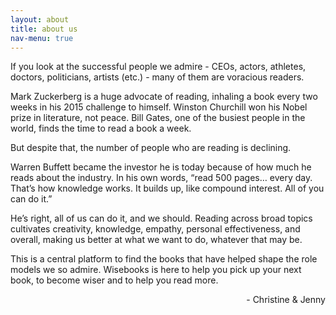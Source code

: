 ```yaml
---
layout: about
title: about us
nav-menu: true
---
```


If you look at the successful people we admire - CEOs, actors, athletes, doctors, politicians, artists (etc.) - many of them are voracious readers. 

Mark Zuckerberg is a huge advocate of reading, inhaling a book every two weeks in his 2015 challenge to himself. Winston Churchill won his Nobel prize in literature, not peace. Bill Gates, one of the busiest people in the world, finds the time to read a book a week. 

But despite that, the number of people who are reading is declining. 

Warren Buffett became the investor he is today because of how much he reads about the industry. In his own words, “read 500 pages… every day. That’s how knowledge works. It builds up, like compound interest. All of you can do it.”

He’s right, all of us can do it, and we should. Reading across broad topics cultivates creativity, knowledge, empathy, personal effectiveness, and overall, making us better at what we want to do, whatever that may be.

This is a central platform to find the books that have helped shape the role models we so admire.  Wisebooks is here to help you pick up your next book, to become wiser and to help you read more. 

<p style="text-align: right;">- Christine & Jenny</p>
